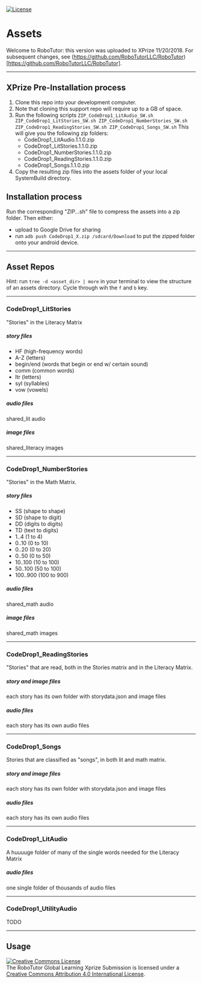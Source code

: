 [![License](https://img.shields.io/badge/License-Apache%202.0-blue.svg)](https://opensource.org/licenses/Apache-2.0)

# Assets

Welcome to RoboTutor: this version was uploaded to XPrize 11/20/2018. For subsequent changes, see (https://github.com/RoboTutorLLC/RoboTutor)[https://github.com/RoboTutorLLC/RoboTutor].

---

## XPrize Pre-Installation process

1. Clone this repo into your development computer.
2. Note that cloning this support repo will require up to a GB of space.
3. Run the following scripts
`ZIP_CodeDrop1_LitAudio_SW.sh
ZIP_CodeDrop1_LitStories_SW.sh
ZIP_CodeDrop1_NumberStories_SW.sh
ZIP_CodeDrop1_ReadingStories_SW.sh
ZIP_CodeDrop1_Songs_SW.sh`
This will give you the following zip folders:
	* CodeDrop1_LitAudio.1.1.0.zip	* CodeDrop1_LitStories.1.1.0.zip	* CodeDrop1_NumberStories.1.1.0.zip	* CodeDrop1_ReadingStories.1.1.0.zip	* CodeDrop1_Songs.1.1.0.zip
4. Copy the resulting zip files into the assets folder of your local SystemBuild directory.


## Installation process
Run the corresponding "ZIP...sh" file to compress the assets into a zip folder. Then either:

- upload to Google Drive for sharing
- run `adb push CodeDrop1_X.zip /sdcard/Download` to put the zipped folder onto your android device.

---

## Asset Repos

Hint: run `tree -d <asset_dir> | more` in your terminal to view the structure of an assets directory. Cycle through wih the `f` and `b` key.

---

### CodeDrop1_LitStories
"Stories" in the Literacy Matrix

##### story files

- HF (high-frequency words)
- A-Z (letters)
- begin/end (words that begin or end w/ certain sound)
- comm (common words)
- ltr (letters)
- syl (syllables)
- vow (vowels)



##### audio files
shared_lit audio


##### image files
shared_literacy images


---
### CodeDrop1_NumberStories
"Stories" in the Math Matrix.

##### story files

- SS (shape to shape)
- SD (shape to digit)
- DD (digits to digits)
- TD (text to digits)
- 1..4 (1 to 4)
- 0..10 (0 to 10)
- 0..20 (0 to 20)
- 0..50 (0 to 50)
- 10..100 (10 to 100)
- 50..100 (50 to 100)
- 100..900 (100 to 900)



##### audio files
shared_math audio


##### image files
shared_math images
 

---
### CodeDrop1_ReadingStories
"Stories" that are read, both in the Stories matrix and in the Literacy Matrix.

##### story and image files
each story has its own folder with storydata.json and image files

##### audio files
each story has its own audio files


---


### CodeDrop1_Songs
Stories that are classified as "songs", in both lit and math matrix.

##### story and image files
each story has its own folder with storydata.json and image files


##### audio files
each story has its own audio files


---

### CodeDrop1_LitAudio
A huuuuge folder of many of the single words needed for the Literacy Matrix

##### audio files
one single folder of thousands of audio files

---

### CodeDrop1_UtilityAudio
TODO

---


## **Usage**

<a rel="license" href="http://creativecommons.org/licenses/by/4.0/"><img alt="Creative Commons License" style="border-width:0" src="https://i.creativecommons.org/l/by/4.0/88x31.png" /></a><br />The RoboTutor Global Learning Xprize Submission</span> is licensed under a <a rel="license" href="http://creativecommons.org/licenses/by/4.0/">Creative Commons Attribution 4.0 International License</a>.